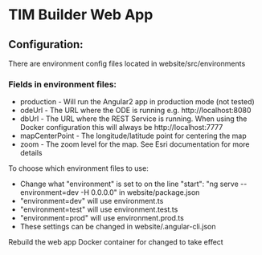 # TIM Builder Web App

## Configuration: 

There are environment config files located in website/src/environments

### Fields in environment files:

* production - Will run the Angular2 app in production mode (not tested)
* odeUrl - The URL where the ODE is running e.g. http://localhost:8080
* dbUrl - The URL where the REST Service is running. When using the Docker configuration this will always be http://localhost:7777
* mapCenterPoint - The longitude/latitude point for centering the map
* zoom - The zoom level for the map. See Esri documentation for more details

To choose which environment files to use: 
* Change what "environment" is set to on the line "start": "ng serve --environment=dev -H 0.0.0.0" in website/package.json 
* "environment=dev" will use environment.ts
* "environment=test" will use environment.test.ts
* "environment=prod" will use environment.prod.ts
* These settings can be changed in website/.angular-cli.json

Rebuild the web app Docker container for changed to take effect
